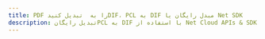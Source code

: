 ---title: PDF را به  تبدیل کنیدDIF، PCL به DIF مبدل رایگان یا Net SDKdescription: تبدیل رایگانPCL به DIF با استفاده از Net Cloud APIs & SDK همچنین اسناد PDF را در Cloud ایجاد، ویرایش و رندر کنید.---